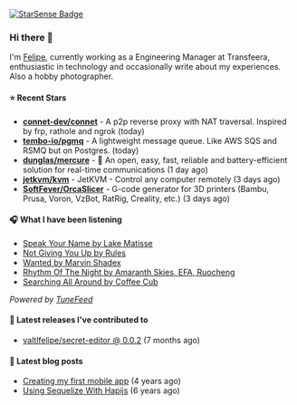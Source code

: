 <a href="https://starsense.app/developer-types" target="_blank"><img src="https://starsense.app/api/badge/?user=valtlfelipe" alt="StarSense Badge"></a>

### Hi there 👋

I'm [Felipe](https://felipevm.com), currently working as a Engineering Manager at Transfeera, enthusiastic in technology and occasionally write about my experiences. Also a hobby photographer.

#### ⭐ Recent Stars
- **[connet-dev/connet](https://github.com/connet-dev/connet)** - A p2p reverse proxy with NAT traversal. Inspired by frp, rathole and ngrok (today)
- **[tembo-io/pgmq](https://github.com/tembo-io/pgmq)** - A lightweight message queue. Like AWS SQS and RSMQ but on Postgres. (today)
- **[dunglas/mercure](https://github.com/dunglas/mercure)** - 🪽 An open, easy, fast, reliable and battery-efficient solution for real-time communications (1 day ago)
- **[jetkvm/kvm](https://github.com/jetkvm/kvm)** - JetKVM - Control any computer remotely (3 days ago)
- **[SoftFever/OrcaSlicer](https://github.com/SoftFever/OrcaSlicer)** - G-code generator for 3D printers (Bambu, Prusa, Voron, VzBot, RatRig, Creality, etc.) (3 days ago)

#### 🎧 What I have been listening
- [Speak Your Name by Lake Matisse](https://open.spotify.com/track/3WnDdthPb9CCqOERBoSHvb)
- [Not Giving You Up by Rules](https://open.spotify.com/track/5s7KszYX1mfvpKA7XCMvfw)
- [Wanted by Marvin Shadex](https://open.spotify.com/track/6CC0cv0KDIXUwS8GVJwqF7)
- [Rhythm Of The Night by Amaranth Skies, EFA, Ruocheng](https://open.spotify.com/track/4EQ7B4ELAsOtTTktv0A3S2)
- [Searching All Around by Coffee Cub](https://open.spotify.com/track/2T3r3RYm4JgH6FOdz6GdcW)

_Powered by [TuneFeed](https://tunefeed.app?ref=valtlfelipe-gh-profile)_ 

#### 🚀 Latest releases I've contributed to


- [valtlfelipe/secret-editor @ 0.0.2](https://github.com/valtlfelipe/secret-editor/releases/tag/0.0.2) (7 months ago)

#### 📄 Latest blog posts
- [Creating my first mobile app](https://felipevm.com/posts/creating-my-first-mobile-app/) (4 years ago)
- [Using Sequelize With Hapijs](https://felipevm.com/posts/using-sequelize-with-hapijs/) (6 years ago)
